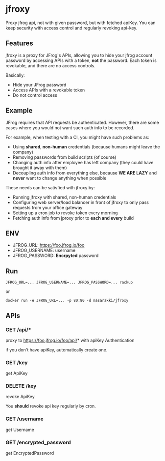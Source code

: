 # jfroxy

Proxy jfrog api, not with given password, but with fetched apiKey.
You can keep security with access control and regularly revoking api-key.

## Features

jfroxy is a proxy for JFrog's APIs, allowing you to hide your jfrog account password by accessing APIs with a token, **not** the password.  Each token is revokable, and there are no access controls.

Basically:

- Hide your JFrog password
- Access APIs with a revokable token
- Do not control access

## Example

JFrog requires that API requests be authenticated.  However, there are some cases where you would not want such auth info to be recorded.

For example, when testing with a CI, you might have such problems as:

- Using **shared, non-human** credentials (because humans might leave the company)
- Removing passwords from build scripts (of course)
- Changing auth info after employee has left company (they could have brought it away with them)
- Decoupling auth info from everything else, because **WE ARE LAZY** and **never** want to change anything when possible

These needs can be satisfied with jfroxy by:

- Running jfroxy with shared, non-human credentials
- Configuring web server/load balancer in front of jfroxy to only pass requests from your office gateway
- Setting up a cron job to revoke token every morning
- Fetching auth info from jproxy prior to **each and every** build

## ENV

- JFROG_URL: https://foo.jfrog.io/foo
- JFROG_USERNAME: username
- JFROG_PASSWORD: **Encrpyted** password

## Run

    JFROG_URL=... JFROG_USERNAME=... JFROG_PASSWORD=... rackup

or

    docker run -e JFROG_URL=... -p 80:80 -d masarakki/jfroxy

## APIs

### GET /api/*

proxy to https://foo.jfrog.io/foo/api/* with apiKey Authentication

if you don't have apiKey, automatically create one.

### GET /key

get ApiKey

### DELETE /key

revoke ApiKey

You **should** revoke api key regularly by cron.

### GET /username

get Username

### GET /encrypted_password

get EncryptedPassword
